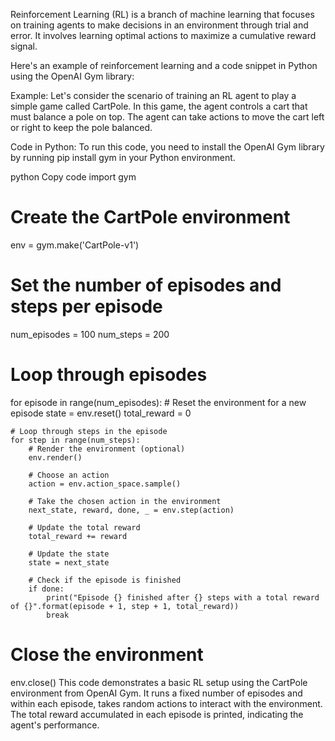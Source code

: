 
Reinforcement Learning (RL) is a branch of machine learning that focuses on training agents to make decisions in an environment through trial and error. It involves learning optimal actions to maximize a cumulative reward signal.

Here's an example of reinforcement learning and a code snippet in Python using the OpenAI Gym library:

Example:
Let's consider the scenario of training an RL agent to play a simple game called CartPole. In this game, the agent controls a cart that must balance a pole on top. The agent can take actions to move the cart left or right to keep the pole balanced.

Code in Python:
To run this code, you need to install the OpenAI Gym library by running pip install gym in your Python environment.

python
Copy code
import gym

# Create the CartPole environment
env = gym.make('CartPole-v1')

# Set the number of episodes and steps per episode
num_episodes = 100
num_steps = 200

# Loop through episodes
for episode in range(num_episodes):
    # Reset the environment for a new episode
    state = env.reset()
    total_reward = 0

    # Loop through steps in the episode
    for step in range(num_steps):
        # Render the environment (optional)
        env.render()

        # Choose an action
        action = env.action_space.sample()

        # Take the chosen action in the environment
        next_state, reward, done, _ = env.step(action)

        # Update the total reward
        total_reward += reward

        # Update the state
        state = next_state

        # Check if the episode is finished
        if done:
            print("Episode {} finished after {} steps with a total reward of {}".format(episode + 1, step + 1, total_reward))
            break

# Close the environment
env.close()
This code demonstrates a basic RL setup using the CartPole environment from OpenAI Gym. It runs a fixed number of episodes and within each episode, takes random actions to interact with the environment. The total reward accumulated in each episode is printed, indicating the agent's performance.